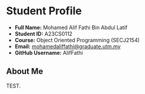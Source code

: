 # Student Profile

- **Full Name:** Mohamed Alif Fathi Bin Abdul Latif
- **Student ID:** A23CS0112
- **Course:** Object Oriented Programming (SECJ2154)
- **Email:** mohamedaliffathi@graduate.utm.my
- **GitHub Username:** AlifFathi

## About Me
TEST.
